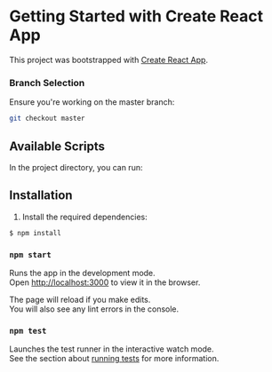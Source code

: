 # Getting Started with Create React App

This project was bootstrapped with [Create React App](https://github.com/facebook/create-react-app).

### Branch Selection

Ensure you're working on the master branch:

```bash
git checkout master
```

## Available Scripts

In the project directory, you can run:

## Installation

1. Install the required dependencies:

```bash
$ npm install
```

### `npm start`

Runs the app in the development mode.\
Open [http://localhost:3000](http://localhost:3000) to view it in the browser.

The page will reload if you make edits.\
You will also see any lint errors in the console.

### `npm test`

Launches the test runner in the interactive watch mode.\
See the section about [running tests](https://facebook.github.io/create-react-app/docs/running-tests) for more information.
